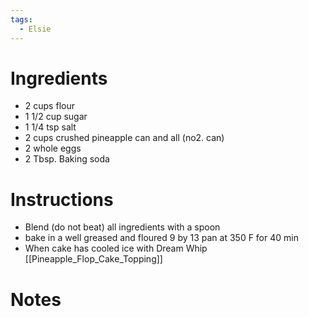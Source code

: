 ```yaml
---
tags:
  - Elsie
---
```

# Ingredients
- 2 cups flour
- 1 1/2 cup sugar
- 1 1/4 tsp salt
- 2 cups crushed pineapple can and all (no2. can)
- 2 whole eggs
- 2 Tbsp. Baking soda
# Instructions
- Blend (do not beat) all ingredients with a spoon
- bake in a well greased and floured 9 by 13 pan at 350 F for 40 min
- When cake has cooled  ice with Dream Whip [[Pineapple_Flop_Cake_Topping]]
# Notes